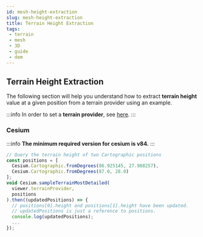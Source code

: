 ```yaml
---
id: mesh-height-extraction
slug: mesh-height-extraction
title: Terrain Height Extraction
tags:
 - terrain
 - mesh
 - 3D
 - guide
 - dem
---
```


## Terrain Height Extraction 
The following section will help you understand how to extract **terrain height** value at a given position from a terrain provider using an example.

:::info
In order to set a **terrain provider**, see [here](/docs/MapColonies/3D/Guides/3d-getting-started).
:::

### Cesium

:::info
**The minimum required version for cesium is v84.**
:::

```javascript
// Query the terrain height of two Cartographic positions
const positions = [
  Cesium.Cartographic.fromDegrees(86.925145, 27.988257),
  Cesium.Cartographic.fromDegrees(87.0, 28.0)
];
void Cesium.sampleTerrainMostDetailed(
  viewer.terrainProvider,
  positions
).then((updatedPositions) => {
  // positions[0].height and positions[1].height have been updated.
  // updatedPositions is just a reference to positions.
  console.log(updatedPositions);
  ...
});
```